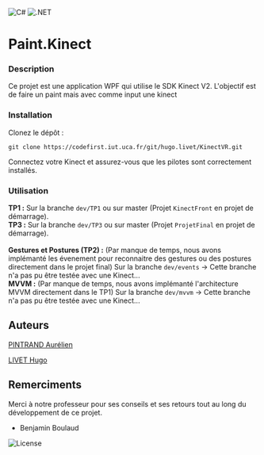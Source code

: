 ![C#](https://img.shields.io/badge/c%23-%23239120.svg?style=for-the-badge&logo=csharp&logoColor=white)
![.NET](https://img.shields.io/badge/.NET-5C2D91?style=for-the-badge&logo=.net&logoColor=white)
# Paint.Kinect

### Description
Ce projet est une application WPF qui utilise le SDK Kinect V2. L'objectif est de faire un paint mais avec comme input une kinect

### Installation
Clonez le dépôt : 
```shell 
git clone https://codefirst.iut.uca.fr/git/hugo.livet/KinectVR.git
```
Connectez votre Kinect et assurez-vous que les pilotes sont correctement installés.

### Utilisation
**TP1 :** Sur la branche ``dev/TP1`` ou sur master (Projet ``KinectFront`` en projet de démarrage).<br>
**TP3 :** Sur la branche ``dev/TP3`` ou sur master (Projet ``ProjetFinal`` en projet de démarrage).<br><br>
**Gestures et Postures (TP2) :** (Par manque de temps, nous avons implémanté les évenement pour reconnaitre des gestures ou des postures directement dans le projet final) Sur la branche ``dev/events`` -> Cette branche n'a pas pu être testée avec une Kinect...<br>
**MVVM :** (Par manque de temps, nous avons implémanté l'architecture MVVM directement dans le TP1) Sur la branche ``dev/mvvm`` -> Cette branche n'a pas pu être testée avec une Kinect...<br>

## Auteurs
[PINTRAND Aurélien](https://codefirst.iut.uca.fr/git/aurelien.pintrand)

[LIVET Hugo](https://codefirst.iut.uca.fr/git/hugo.livet)

## Remerciments 
Merci à notre professeur pour ses conseils et ses retours tout au long du développement de ce projet.
- Benjamin Boulaud

![License](https://img.shields.io/badge/License-MIT-green)